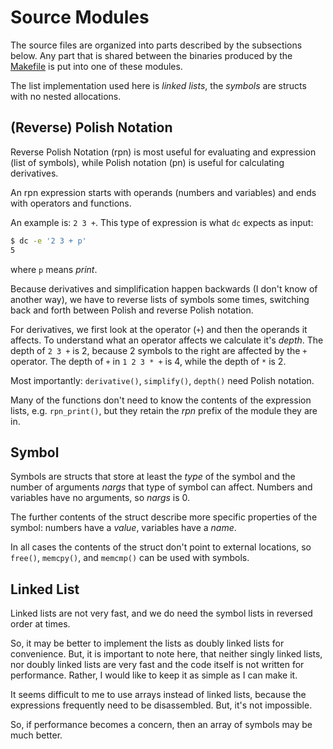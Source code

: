 # Source Modules

The source files are organized into parts described by the subsections
below. Any part that is shared between the binaries produced by the
[Makefile](../Makefile) is put into one of these modules.

The list implementation used here is _linked lists_, the _symbols_ are structs
with no nested allocations. 


## (Reverse) Polish Notation

Reverse Polish Notation (rpn) is most useful for evaluating and
expression (list of symbols), while Polish notation (pn) is useful for
calculating derivatives. 

An rpn expression starts with operands (numbers and
variables) and ends with operators and functions.

An example is: `2 3 +`. This type of expression is what `dc` expects as input:
```bash
$ dc -e '2 3 + p'
5
```
where `p` means _print_.

Because derivatives and simplification happen backwards (I don't know
of another way), we have to reverse lists of symbols some times,
switching back and forth between Polish and reverse Polish notation.

For derivatives, we first look at the operator (`+`) and then the
operands it affects. To understand what an operator affects we
calculate it's _depth_. The depth of `2 3 +` is 2, because 2 symbols
to the right are affected by the `+` operator. The depth of `+` in `1
2 3 * +` is 4, while the depth of `*` is 2.

Most importantly: `derivative()`, `simplify()`, `depth()` need Polish
notation. 

Many of the functions don't need to know the contents of the
expression lists, e.g. `rpn_print()`, but they retain the _rpn_ prefix
of the module they are in.

## Symbol

Symbols are structs that store at least the _type_ of the symbol and
the number of arguments _nargs_ that type of symbol can
affect. Numbers and variables have no arguments, so _nargs_ is 0.

The further contents of the struct describe more specific properties
of the symbol: numbers have a _value_, variables have a _name_.

In all cases the contents of the struct don't point to external
locations, so `free()`, `memcpy()`, and `memcmp()` can be used with
symbols.

## Linked List

Linked lists are not very fast, and we do need the symbol lists in
reversed order at times.
 
So, it may be better to implement the lists as doubly linked lists for
convenience.  But, it is important to note here, that neither singly
linked lists, nor doubly linked lists are very fast and the code
itself is not written for performance. Rather, I would like to keep it
as simple as I can make it.

It seems difficult to me to use arrays instead of linked lists,
because the expressions frequently need to be disassembled. But, it's
not impossible. 

So, if performance becomes a concern, then an array of symbols may be
much better.
